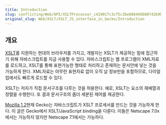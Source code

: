 ```yaml
---
title: Introduction
slug: conflicting/Web/API/XSLTProcessor_c41901fc3cf5c3be68649d680742b9b4
original_slug: Web/XSLT/XSLT_JS_interface_in_Gecko/Introduction
---
```


## 개요

[XSLT](/ko/XSLT_in_Gecko)를 지원하는 현대의 브라우저를 가지고, 개발자는 XSLT가 제공하는 힘에 접근하기 위해 자바스크립트를 지금 사용할 수 있다. 자바스크립트는 웹 프로그램이 XML자료를 로드하고, XSLT를 통해 표현가능한 형태로 처리하고 존재하는 문서안에 넣는 것을 가능하게 한다. XML자료는 아무런 표현자료 없이 오직 날 정보만을 포함하므로, 다이얼업에서도 빠르게 로드할 수 있다.

XSLT는 저자가 직접 문서구조를 다루는 것을 허용한다. 예로, XSLT는 요소의 재배열과 정렬을 수행한다. 또 결과 문서구조의 좀더 세분된 제어를 제공한다.

[Mozilla 1.2](http://mozilla.org/releases/)현재 Gecko는 자바스크립트가 XSLT 프로세서를 만드는 것을 가능하게 한다. 이 글은 Gecko에서 XSLT/JavaScript binding을 다룬다. 이들은 Netscape 7.0x에서는 가능하지 않지만 Netscape 7.1에서는 가능하다.
